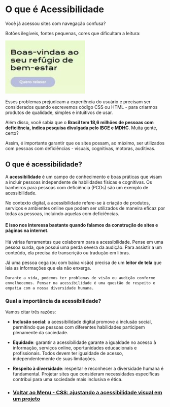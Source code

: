 # O que é Acessibilidade

Você já acessou sites com navegação confusa?

Botões ilegíveis, fontes pequenas, cores que dificultam a leitura:

<img src="../../img/acessibilidade-na-web-04.jpg">

Esses problemas prejudicam a experiência do usuário e precisam ser considerados quando escrevemos código CSS ou HTML - para criarmos produtos de qualidade, simples e intuitivos de usar.

Além disso, você sabia que o **Brasil tem 18,6 milhões de pessoas com deficiência, indica pesquisa divulgada pelo IBGE e MDHC**. Muita gente, certo?

Assim, é importante garantir que os sites possam, ao máximo, ser utilizados com pessoas com deficiências - visuais, cognitivas, motoras, auditivas.

## O que é acessibilidade?

A **acessibilidade** é um campo de conhecimento e boas práticas que visam a incluir pessoas independente de habilidades físicas e cognitivas. Os banheiros para pessoas com deficiência (PCDs) são um exemplo de acessibilidade.

No contexto digital, a acessibilidade refere-se à criação de produtos, serviços e ambientes online que podem ser utilizados de maneira eficaz por todas as pessoas, incluindo aquelas com deficiências.

#### E isso nos interessa bastante quando falamos da construção de sites e páginas na internet.

Há várias ferramentas que colaboram para a acessibilidade. Pense em uma pessoa surda, que possui uma perda severa da audição. Para assistir a um conteúdo, ela precisa de transcrição ou tradução em libras.

Já uma pessoa cega (ou com baixa visão) precisa de um **leitor de tela** que leia as informações que ela não enxerga.

```
Durante a vida, podemos ter problemas de visão ou audição conforme envelhecemos. Pensar na acessibilidade é uma questão de respeito e empatia com a nossa diversidade humana.
```

### Qual a importância da acessibilidade?

Vamos citar três razões:

- **Inclusão social**: a acessibilidade digital promove a inclusão social, permitindo que pessoas com diferentes habilidades participem plenamente da sociedade.

- **Equidade**: garantir a acessibilidade garante a igualdade no acesso à informação, serviços online, oportunidades educacionais e profissionais. Todos devem ter igualdade de acesso, independentemente de suas limitações.

- **Respeito à diversidade**: respeitar e reconhecer a diversidade humana é fundamental. Projetar sites que consideram necessidades específicas contribui para uma sociedade mais inclusiva e ética.

- ### [Voltar ao Menu - CSS: ajustando a acessibilidade visual em um projeto](../menu.md)
